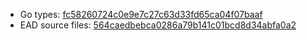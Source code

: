 * Go types: [fc58260724c0e9e7c27c63d33fd65ca04f07baaf](https://github.com/NYULibraries/dlts-finding-aids-ead-go-packages/commit/fc58260724c0e9e7c27c63d33fd65ca04f07baaf)
* EAD source files: [564caedbebca0286a79b141c01bcd8d34abfa0a2](https://github.com/NYULibraries/dlts-finding-aids-ead-sample-set-1/commit/564caedbebca0286a79b141c01bcd8d34abfa0a2)
